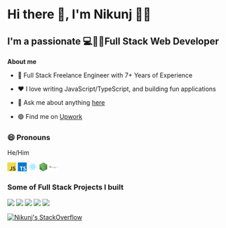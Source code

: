 <h1>Hi there 👋, I'm Nikunj 🙋‍♂️</h1>
<h2>I'm a passionate 💻👨‍💻Full Stack Web Developer</h2>

**About me**

- 💼 Full Stack Freelance Engineer with 7+ Years of Experience

- ❤️ I love writing JavaScript/TypeScript, and building fun applications

- 💬 Ask me about anything [here](https://github.com/nikunjsardhara/nikunjsardhara/issues)

- 🟢 Find me on  [Upwork](https://www.upwork.com/freelancers/~01713afba27b85bf19)

### 😄 Pronouns
He/Him

<code><img height="20" alt="javascript" src="https://raw.githubusercontent.com/github/explore/80688e429a7d4ef2fca1e82350fe8e3517d3494d/topics/javascript/javascript.png"></code>
<code><img height="20" alt="typescript" src="https://raw.githubusercontent.com/github/explore/80688e429a7d4ef2fca1e82350fe8e3517d3494d/topics/typescript/typescript.png"></code>
<code><img height="20" alt="react" src="https://raw.githubusercontent.com/github/explore/80688e429a7d4ef2fca1e82350fe8e3517d3494d/topics/react/react.png"></code>
<code><img height="20" alt="nodejs" src="https://raw.githubusercontent.com/github/explore/80688e429a7d4ef2fca1e82350fe8e3517d3494d/topics/nodejs/nodejs.png"></code>
<code><img height="20" alt="mongodb" src="https://raw.githubusercontent.com/github/explore/80688e429a7d4ef2fca1e82350fe8e3517d3494d/topics/mongodb/mongodb.png"></code>

### Some of Full Stack Projects I built

[![](https://img.shields.io/badge/-🧬%20A1%20Garage%20Door%20Service-000)](https://a1-door-designer.herokuapp.com/)
[![](https://img.shields.io/badge/-🦠%20Tripsso%20Social%20Network-000)](https://tripsso.keylogicinfotech.com/)
[![](https://img.shields.io/badge/-📝%20InstaReady-000)](https://nikunj-instaready.herokuapp.com/)
[![](https://img.shields.io/badge/-🛰%20StackPOP-000)](https://github.com/nikunjsardhara/stackpop)
[![](https://img.shields.io/badge/-🔬%20PatioCover.com-000)](http://patiocover.com/)

[![Nikunj's StackOverflow](https://github-readme-stackoverflow.vercel.app/?userID=2402682)](https://stackoverflow.com/users/2402682/nikunj-sardhara)
